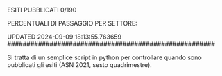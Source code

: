 ESITI PUBBLICATI 0/190 

PERCENTUALI DI PASSAGGIO PER SETTORE:

UPDATED 2024-09-09 18:13:55.763659
###################################################### 

Si tratta di un semplice script in python per controllare quando sono pubblicati gli esiti (ASN 2021, sesto quadrimestre).

